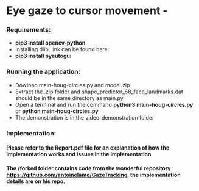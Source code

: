 # Eye gaze to cursor movement -

### Requirements:
* **pip3 install opencv-python**
* Installing dlib, link can be found here: 
* **pip3 install pyautogui**

### Running the application:
* Dowload main-houg-circles.py and model.zip
* Extract the .zip folder and shape_predictor_68_face_landmarks.dat should be in the same directory as main.py
* Open a terminal and run the command **python3 main-houg-circles.py** or **python main-houg-circles.py**
* The demonstration is in the video_demonstration folder

### Implementation:
#### Please refer to the Report.pdf file for an explanation of how the implementation works and issues in the implementation
#### The /forked folder contains code from the wonderful repository : https://github.com/antoinelame/GazeTracking, the implementation details are on his repo.